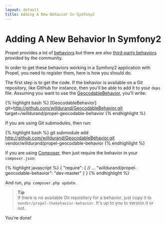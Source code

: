 ```yaml
---
layout: default
title: Adding A New Behavior In Symfony2
---
```


# Adding A New Behavior In Symfony2 #

Propel provides a lot of [behaviors](../../documentation/07-behaviors.html) but there are also [third-party behaviors](../user-contributed-behaviors.html) provided by the community.

In order to get these behaviors working in a Symfony2 application with Propel, you need to register them, here is
how you should do.

The first step is to get the code. If the behavior is available on a Git repository, like GitHub for instance,
then you'll be able to add it to your `deps` file.
Assuming you want to use the [GeocodableBehavior](https://github.com/willdurand/GeocodableBehavior), you'll write:

{% highlight bash %}
[GeocodableBehavior]
    git=http://github.com/willdurand/GeocodableBehavior.git
    target=/willdurand/propel-geocodable-behavior
{% endhighlight %}

If you are using Git submodules, then run:

{% highlight bash %}
git submodule add http://github.com/willdurand/GeocodableBehavior.git vendor/willdurand/propel-geocodable-behavior
{% endhighlight %}

If you are using [Composer](http://getcomposer.org), then just require the behavior in your `composer.json`:

{% highlight javascript %}
{
    "require": {
        // ...
        "willdurand/propel-geocodable-behavior": "dev-master"
    }
}
{% endhighlight %}

And run, `php composer.php update`.

>**Tip**<br />If there is no available Git repository for a behavior, just copy it to `vendor/propel-thebehavior-behavior`. It's up to you to version it or not.

You're done!
